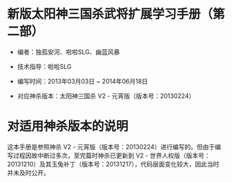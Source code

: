 # 新版太阳神三国杀武将扩展学习手册（第二部）

- 编者：独孤安河、啦啦SLG、幽蓝风暴

- 技术指导：啦啦SLG

- 编写时间：2013年03月03日 ~ 2014年06月18日

- 对应神杀版本：太阳神三国杀 V2 - 元宵版（版本号：20130224）

# 对适用神杀版本的说明

这本手册是参照神杀 V2 - 元宵版（版本号：20130224）进行编写的。但由于编写过程因故中断过多次，至完篇时神杀已更新到 V2 - 世界人权版（版本号：20131210）及其玉兔补丁（版本号：20131217），代码层面变化较大，因此当时并未及时公开。
